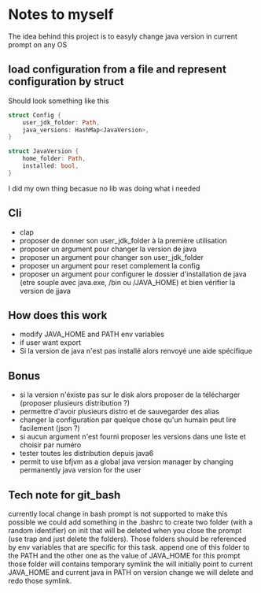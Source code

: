# Notes to myself 

The idea behind this project is to easyly change java version in current prompt on any OS

## load configuration from a file and represent configuration by struct
Should look something like this 
```rust 
struct Config {
    user_jdk_folder: Path,
    java_versions: HashMap<JavaVersion>,
}

struct JavaVersion {
    home_folder: Path,
    installed: bool,
}
```
I did my own thing becasue no lib was doing what i needed


## Cli

- clap
- proposer de donner son user_jdk_folder à la première utilisation
- proposer un argument pour changer la version de java
- proposer un argument pour changer son user_jdk_folder
- proposer un argument pour reset complement la config
- proposer un argument pour configurer le dossier d'installation de java (etre souple avec java.exe, /bin ou /JAVA_HOME) et bien vérifier la version de jjava 

## How does this work

- modify JAVA_HOME and PATH env variables
- if user want export 
- Si la version de java n'est pas installé alors renvoyé une aide spécifique

## Bonus

- si la version n'éxiste pas sur le disk alors proposer de la télécharger (proposer plusieurs distribution ?)
- permettre d'avoir plusieurs distro et de sauvegarder des alias
- changer la configuration par quelque chose qu'un humain peut lire facilement (json ?)
- si aucun argument n'est fourni proposer les versions dans une liste et choisir par numéro
- tester toutes les distribution depuis java6
- permit to use bfjvm as a global java version manager by changing permanently java version for the user

## Tech note for git_bash

currently local change in bash prompt is not supported
to make this possible we could add something in the .bashrc to create two folder (with a random identifier) on init that will be deleted
when you close the prompt (use trap and just delete the folders). Those folders should be referenced by env variables that are specific for this task.
append one of this folder to the PATH and the other one as the value of JAVA_HOME for this prompt 
those folder will contains temporary symlink the will initially point to current JAVA_HOME and current java in PATH
on version change we will delete and redo those symlink.

